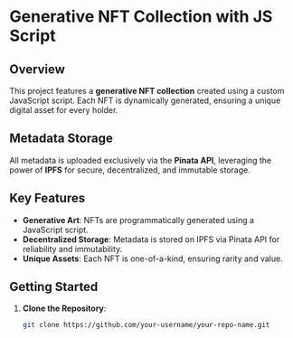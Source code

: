 # Generative NFT Collection with JS Script

## Overview
This project features a **generative NFT collection** created using a custom JavaScript script. Each NFT is dynamically generated, ensuring a unique digital asset for every holder.

## Metadata Storage
All metadata is uploaded exclusively via the **Pinata API**, leveraging the power of **IPFS** for secure, decentralized, and immutable storage.

## Key Features
- **Generative Art**: NFTs are programmatically generated using a JavaScript script.
- **Decentralized Storage**: Metadata is stored on IPFS via Pinata API for reliability and immutability.
- **Unique Assets**: Each NFT is one-of-a-kind, ensuring rarity and value.

## Getting Started
1. **Clone the Repository**:
   ```bash
   git clone https://github.com/your-username/your-repo-name.git
